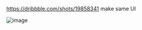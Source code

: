https://dribbble.com/shots/19858341
make same UI

![image](https://github.com/user-attachments/assets/15583ee5-b322-49ef-ade4-8d9f5415276c)

